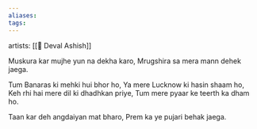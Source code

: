 ```yaml
---
aliases: 
tags: 
---
```

artists: [[👤 Deval Ashish]]

Muskura kar mujhe yun na dekha karo, 
Mrugshira sa mera mann dehek jaega.

Tum Banaras ki mehki hui bhor ho, 
Ya mere Lucknow ki hasin shaam ho,
Keh rhi hai mere dil ki dhadhkan priye,
Tum mere pyaar ke teerth ka dham ho.

Taan kar deh angdaiyan mat bharo, 
Prem ka ye pujari behak jaega.




